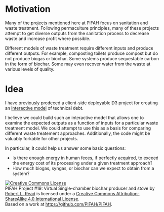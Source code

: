 # Motivation

Many of the projects mentioned here at PIFAH focus on sanitation and waste treatment. Following permaculture
principles, many of these projects attempt to get diverse outputs from the sanitation process to 
decrease waste and increase profit where possible.

Different models of waste treatment require different inputs and produce different outputs.  For example,
composting toilets produce compost but do not produce biogas or biochar. Some systems produce sequestable 
carbon in the form of biochar. Some may even recover water from the waste at various levels of quality.

# Idea

I have previously prodeced a client-side deployable D3 project for creating an [interactive model](http://18f.github.io/d3-technical-debt/index.html)
of technical debt.

I believe we could build such an interactive model that allows one to examine the expected outputs as 
a function of inputs for a particular waste treatment model.  We could attempt to use this as a basis 
for comparing different waste treatement approaches.  Additionally, the code might be valuably forkable
for other projects.

In particular, it could help us answer some basic questions:
* Is there enough energy in human feces, if perfectly acquired, to exceed the energy cost of its processing under
a given treatment approach?
* How much biogas, syngas, or biochar can we expect to obtain from a system?



<a rel="license" href="http://creativecommons.org/licenses/by-sa/4.0/"><img alt="Creative Commons License" style="border-width:0" src="https://i.creativecommons.org/l/by-sa/4.0/88x31.png" /></a><br /><span xmlns:dct="http://purl.org/dc/terms/" href="http://purl.org/dc/dcmitype/Text" property="dct:title" rel="dct:type">PIFAH Project #19: Virtual Single-chamber biochar producer and stove</span> by <a xmlns:cc="http://creativecommons.org/ns#" href="https://github.com/PIFAH/PIFAH" property="cc:attributionName" rel="cc:attributionURL">Robert L. Read</a> is licensed under a <a rel="license" href="http://creativecommons.org/licenses/by-sa/4.0/">Creative Commons Attribution-ShareAlike 4.0 International License</a>.<br />Based on a work at <a xmlns:dct="http://purl.org/dc/terms/" href="https://github.com/PIFAH/PIFAH" rel="dct:source">https://github.com/PIFAH/PIFAH</a>.
